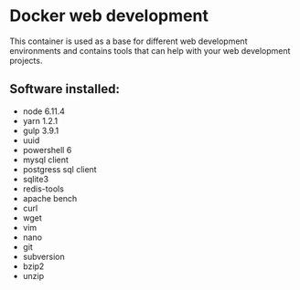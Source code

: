 # Docker web development
This container is used as a base for different web development environments and contains tools that can help with your web development projects. 

## Software installed:
 - node 6.11.4
 - yarn 1.2.1
 - gulp 3.9.1
 - uuid
 - powershell 6
 - mysql client
 - postgress sql client
 - sqlite3
 - redis-tools
 - apache bench
 - curl
 - wget
 - vim 
 - nano
 - git 
 - subversion
 - bzip2 
 - unzip